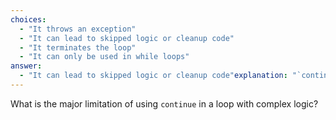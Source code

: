 ```yaml
---
choices:
  - "It throws an exception"
  - "It can lead to skipped logic or cleanup code"
  - "It terminates the loop"
  - "It can only be used in while loops"
answer:
  - "It can lead to skipped logic or cleanup code"explanation: "`continue` causes the loop to skip the rest of the current iteration, which may bypass essential logic such as updates, cleanups, or logging, making code harder to follow and maintain."
---
```


What is the major limitation of using `continue` in a loop with complex logic?
